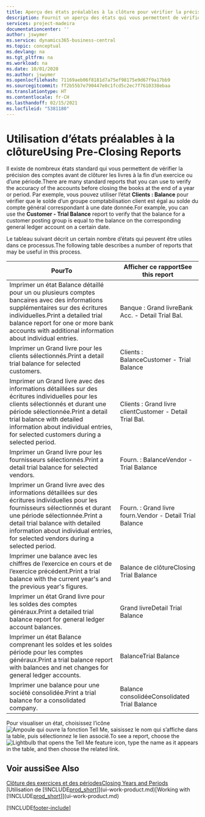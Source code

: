 ```yaml
---
title: Aperçu des états préalables à la clôture pour vérifier la précision de compte | Microsoft Docs
description: Fournit un aperçu des états qui vous permettent de vérifier la précision des comptes avant de clôturer les livres à la fin d’un exercice ou d’une période.
services: project-madeira
documentationcenter: ''
author: jswymer
ms.service: dynamics365-business-central
ms.topic: conceptual
ms.devlang: na
ms.tgt_pltfrm: na
ms.workload: na
ms.date: 10/01/2020
ms.author: jswymer
ms.openlocfilehash: 71169aeb06f8181d7a75ef98175e9d67f9a17bb9
ms.sourcegitcommit: ff2b55b7e790447e0c1fcd5c2ec7f7610338ebaa
ms.translationtype: HT
ms.contentlocale: fr-CH
ms.lasthandoff: 02/15/2021
ms.locfileid: "5381180"
---
```

# <a name="using-pre-closing-reports"></a><span data-ttu-id="6a525-103">Utilisation d’états préalables à la clôture</span><span class="sxs-lookup"><span data-stu-id="6a525-103">Using Pre-Closing Reports</span></span>
<span data-ttu-id="6a525-104">Il existe de nombreux états standard qui vous permettent de vérifier la précision des comptes avant de clôturer les livres à la fin d’un exercice ou d’une période.</span><span class="sxs-lookup"><span data-stu-id="6a525-104">There are many standard reports that you can use to verify the accuracy of the accounts before closing the books at the end of a year or period.</span></span> <span data-ttu-id="6a525-105">Par exemple, vous pouvez utiliser l’état **Clients : Balance** pour vérifier que le solde d’un groupe comptabilisation client est égal au solde du compte général correspondant à une date donnée.</span><span class="sxs-lookup"><span data-stu-id="6a525-105">For example, you can use the **Customer - Trial Balance** report to verify that the balance for a customer posting group is equal to the balance on the corresponding general ledger account on a certain date.</span></span>

<span data-ttu-id="6a525-106">Le tableau suivant décrit un certain nombre d’états qui peuvent être utiles dans ce processus.</span><span class="sxs-lookup"><span data-stu-id="6a525-106">The following table describes a number of reports that may be useful in this process.</span></span>

| <span data-ttu-id="6a525-107">Pour</span><span class="sxs-lookup"><span data-stu-id="6a525-107">To</span></span> | <span data-ttu-id="6a525-108">Afficher ce rapport</span><span class="sxs-lookup"><span data-stu-id="6a525-108">See this report</span></span> |
| --- | --- |
| <span data-ttu-id="6a525-109">Imprimer un état Balance détaillé pour un ou plusieurs comptes bancaires avec des informations supplémentaires sur des écritures individuelles.</span><span class="sxs-lookup"><span data-stu-id="6a525-109">Print a detailed trial balance report for one or more bank accounts with additional information about individual entries.</span></span> |<span data-ttu-id="6a525-110">Banque : Grand livre</span><span class="sxs-lookup"><span data-stu-id="6a525-110">Bank Acc. - Detail Trial Bal.</span></span> |
| <span data-ttu-id="6a525-111">Imprimer un Grand livre pour les clients sélectionnés.</span><span class="sxs-lookup"><span data-stu-id="6a525-111">Print a detail trial balance for selected customers.</span></span> |<span data-ttu-id="6a525-112">Clients : Balance</span><span class="sxs-lookup"><span data-stu-id="6a525-112">Customer - Trial Balance</span></span> |
| <span data-ttu-id="6a525-113">Imprimer un Grand livre avec des informations détaillées sur des écritures individuelles pour les clients sélectionnés et durant une période sélectionnée.</span><span class="sxs-lookup"><span data-stu-id="6a525-113">Print a detail trial balance with detailed information about individual entries, for selected customers during a selected period.</span></span> |<span data-ttu-id="6a525-114">Clients : Grand livre client</span><span class="sxs-lookup"><span data-stu-id="6a525-114">Customer - Detail Trial Bal.</span></span> |
| <span data-ttu-id="6a525-115">Imprimer un Grand livre pour les fournisseurs sélectionnés.</span><span class="sxs-lookup"><span data-stu-id="6a525-115">Print a detail trial balance for selected vendors.</span></span> |<span data-ttu-id="6a525-116">Fourn. : Balance</span><span class="sxs-lookup"><span data-stu-id="6a525-116">Vendor - Trial Balance</span></span> |
| <span data-ttu-id="6a525-117">Imprimer un Grand livre avec des informations détaillées sur des écritures individuelles pour les fournisseurs sélectionnés et durant une période sélectionnée.</span><span class="sxs-lookup"><span data-stu-id="6a525-117">Print a detail trial balance with detailed information about individual entries, for selected vendors during a selected period.</span></span> |<span data-ttu-id="6a525-118">Fourn. : Grand livre fourn.</span><span class="sxs-lookup"><span data-stu-id="6a525-118">Vendor - Detail Trial Balance</span></span> |
| <span data-ttu-id="6a525-119">Imprimer une balance avec les chiffres de l’exercice en cours et de l’exercice précédent.</span><span class="sxs-lookup"><span data-stu-id="6a525-119">Print a trial balance with the current year's and the previous year's figures.</span></span> |<span data-ttu-id="6a525-120">Balance de clôture</span><span class="sxs-lookup"><span data-stu-id="6a525-120">Closing Trial Balance</span></span> |
| <span data-ttu-id="6a525-121">Imprimer un état Grand livre pour les soldes des comptes généraux.</span><span class="sxs-lookup"><span data-stu-id="6a525-121">Print a detailed trial balance report for general ledger account balances.</span></span> |<span data-ttu-id="6a525-122">Grand livre</span><span class="sxs-lookup"><span data-stu-id="6a525-122">Detail Trial Balance</span></span> |
| <span data-ttu-id="6a525-123">Imprimer un état Balance comprenant les soldes et les soldes période pour les comptes généraux.</span><span class="sxs-lookup"><span data-stu-id="6a525-123">Print a trial balance report with balances and net changes for general ledger accounts.</span></span> |<span data-ttu-id="6a525-124">Balance</span><span class="sxs-lookup"><span data-stu-id="6a525-124">Trial Balance</span></span> |
| <span data-ttu-id="6a525-125">Imprimer une balance pour une société consolidée.</span><span class="sxs-lookup"><span data-stu-id="6a525-125">Print a trial balance for a consolidated company.</span></span> |<span data-ttu-id="6a525-126">Balance consolidée</span><span class="sxs-lookup"><span data-stu-id="6a525-126">Consolidated Trial Balance</span></span> |

<span data-ttu-id="6a525-127">Pour visualiser un état, choisissez l’icône ![Ampoule qui ouvre la fonction Tell Me](media/ui-search/search_small.png "Dites-moi ce que vous voulez faire"), saisissez le nom qui s’affiche dans la table, puis sélectionnez le lien associé.</span><span class="sxs-lookup"><span data-stu-id="6a525-127">To see a report, choose the ![Lightbulb that opens the Tell Me feature](media/ui-search/search_small.png "Tell me what you want to do") icon, type the name as it appears in the table, and then choose the related link.</span></span>

## <a name="see-also"></a><span data-ttu-id="6a525-128">Voir aussi</span><span class="sxs-lookup"><span data-stu-id="6a525-128">See Also</span></span>
[<span data-ttu-id="6a525-129">Clôture des exercices et des périodes</span><span class="sxs-lookup"><span data-stu-id="6a525-129">Closing Years and Periods</span></span>](year-close-years-periods.md)  
<span data-ttu-id="6a525-130">[Utilisation de [!INCLUDE[prod_short](includes/prod_short.md)]](ui-work-product.md)</span><span class="sxs-lookup"><span data-stu-id="6a525-130">[Working with [!INCLUDE[prod_short](includes/prod_short.md)]](ui-work-product.md)</span></span>



[!INCLUDE[footer-include](includes/footer-banner.md)]